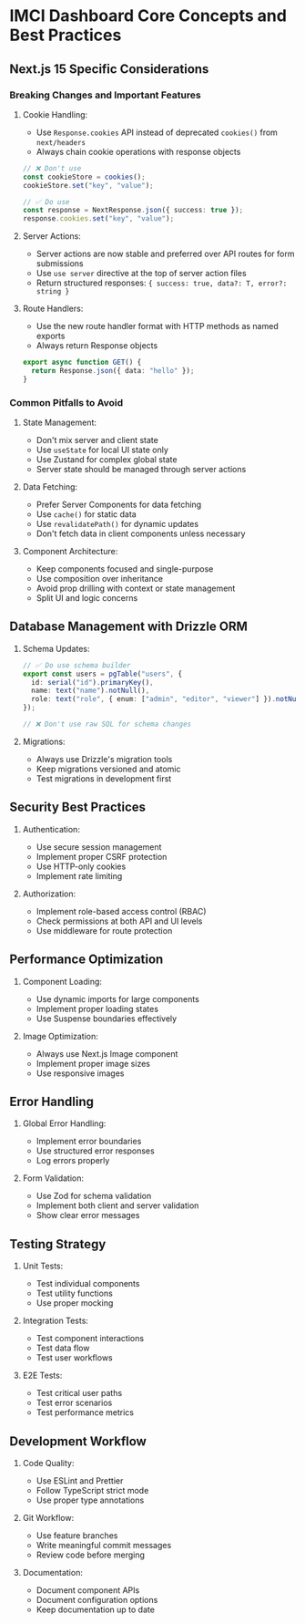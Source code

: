 # IMCI Dashboard Core Concepts and Best Practices

## Next.js 15 Specific Considerations

### Breaking Changes and Important Features

1. Cookie Handling:

   - Use `Response.cookies` API instead of deprecated `cookies()` from `next/headers`
   - Always chain cookie operations with response objects

   ```typescript
   // ❌ Don't use
   const cookieStore = cookies();
   cookieStore.set("key", "value");

   // ✅ Do use
   const response = NextResponse.json({ success: true });
   response.cookies.set("key", "value");
   ```

2. Server Actions:

   - Server actions are now stable and preferred over API routes for form submissions
   - Use `use server` directive at the top of server action files
   - Return structured responses: `{ success: true, data?: T, error?: string }`

3. Route Handlers:
   - Use the new route handler format with HTTP methods as named exports
   - Always return Response objects
   ```typescript
   export async function GET() {
     return Response.json({ data: "hello" });
   }
   ```

### Common Pitfalls to Avoid

1. State Management:

   - Don't mix server and client state
   - Use `useState` for local UI state only
   - Use Zustand for complex global state
   - Server state should be managed through server actions

2. Data Fetching:

   - Prefer Server Components for data fetching
   - Use `cache()` for static data
   - Use `revalidatePath()` for dynamic updates
   - Don't fetch data in client components unless necessary

3. Component Architecture:
   - Keep components focused and single-purpose
   - Use composition over inheritance
   - Avoid prop drilling with context or state management
   - Split UI and logic concerns

## Database Management with Drizzle ORM

1. Schema Updates:

   ```typescript
   // ✅ Do use schema builder
   export const users = pgTable("users", {
     id: serial("id").primaryKey(),
     name: text("name").notNull(),
     role: text("role", { enum: ["admin", "editor", "viewer"] }).notNull(),
   });

   // ❌ Don't use raw SQL for schema changes
   ```

2. Migrations:
   - Always use Drizzle's migration tools
   - Keep migrations versioned and atomic
   - Test migrations in development first

## Security Best Practices

1. Authentication:

   - Use secure session management
   - Implement proper CSRF protection
   - Use HTTP-only cookies
   - Implement rate limiting

2. Authorization:
   - Implement role-based access control (RBAC)
   - Check permissions at both API and UI levels
   - Use middleware for route protection

## Performance Optimization

1. Component Loading:

   - Use dynamic imports for large components
   - Implement proper loading states
   - Use Suspense boundaries effectively

2. Image Optimization:
   - Always use Next.js Image component
   - Implement proper image sizes
   - Use responsive images

## Error Handling

1. Global Error Handling:

   - Implement error boundaries
   - Use structured error responses
   - Log errors properly

2. Form Validation:
   - Use Zod for schema validation
   - Implement both client and server validation
   - Show clear error messages

## Testing Strategy

1. Unit Tests:

   - Test individual components
   - Test utility functions
   - Use proper mocking

2. Integration Tests:

   - Test component interactions
   - Test data flow
   - Test user workflows

3. E2E Tests:
   - Test critical user paths
   - Test error scenarios
   - Test performance metrics

## Development Workflow

1. Code Quality:

   - Use ESLint and Prettier
   - Follow TypeScript strict mode
   - Use proper type annotations

2. Git Workflow:

   - Use feature branches
   - Write meaningful commit messages
   - Review code before merging

3. Documentation:
   - Document component APIs
   - Document configuration options
   - Keep documentation up to date
